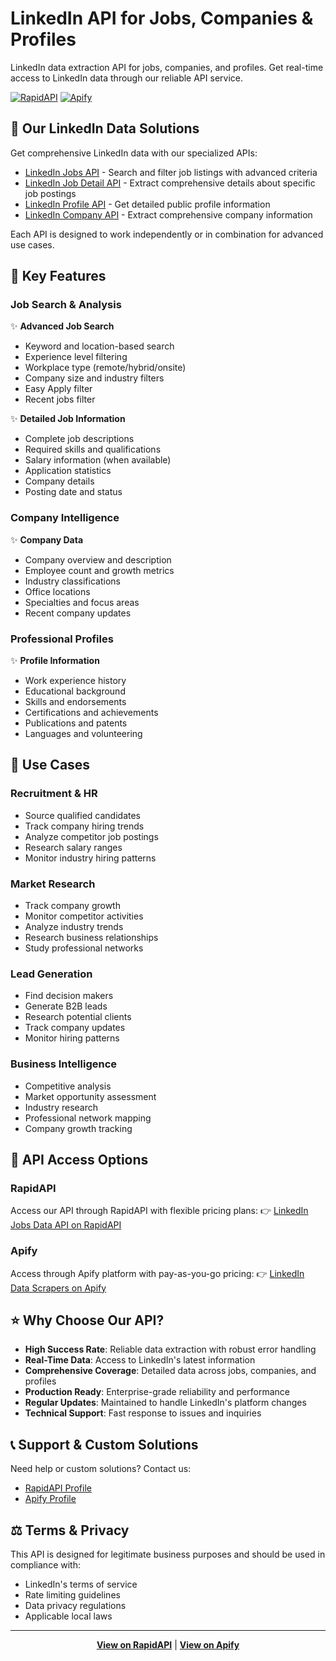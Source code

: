 # LinkedIn API for Jobs, Companies & Profiles

LinkedIn data extraction API for jobs, companies, and profiles. Get real-time access to LinkedIn data through our reliable API service.

[![RapidAPI](https://img.shields.io/badge/RapidAPI-Live-blue.svg)](https://rapidapi.com/karimgreek/api/linkedin-jobs-data-api)
[![Apify](https://img.shields.io/badge/Apify-Live-brightgreen.svg)](https://apify.com/apimaestro)

## 🚀 Our LinkedIn Data Solutions

Get comprehensive LinkedIn data with our specialized APIs:

- [LinkedIn Jobs API](https://rapidapi.com/karimgreek/api/linkedin-jobs-data-api) - Search and filter job listings with advanced criteria
- [LinkedIn Job Detail API](https://apify.com/apimaestro/linkedin-job-detail) - Extract comprehensive details about specific job postings
- [LinkedIn Profile API](https://apify.com/apimaestro/linkedin-profile-detail) - Get detailed public profile information
- [LinkedIn Company API](https://apify.com/apimaestro/linkedin-company-detail) - Extract comprehensive company information

Each API is designed to work independently or in combination for advanced use cases.

## 🎯 Key Features

### Job Search & Analysis
✨ **Advanced Job Search**
- Keyword and location-based search
- Experience level filtering
- Workplace type (remote/hybrid/onsite)
- Company size and industry filters
- Easy Apply filter
- Recent jobs filter

✨ **Detailed Job Information**
- Complete job descriptions
- Required skills and qualifications
- Salary information (when available)
- Application statistics
- Company details
- Posting date and status

### Company Intelligence
✨ **Company Data**
- Company overview and description
- Employee count and growth metrics
- Industry classifications
- Office locations
- Specialties and focus areas
- Recent company updates

### Professional Profiles
✨ **Profile Information**
- Work experience history
- Educational background
- Skills and endorsements
- Certifications and achievements
- Publications and patents
- Languages and volunteering

## 💼 Use Cases

### Recruitment & HR
- Source qualified candidates
- Track company hiring trends
- Analyze competitor job postings
- Research salary ranges
- Monitor industry hiring patterns

### Market Research
- Track company growth
- Monitor competitor activities
- Analyze industry trends
- Research business relationships
- Study professional networks

### Lead Generation
- Find decision makers
- Generate B2B leads
- Research potential clients
- Track company updates
- Monitor hiring patterns

### Business Intelligence
- Competitive analysis
- Market opportunity assessment
- Industry research
- Professional network mapping
- Company growth tracking

## 🔌 API Access Options

### RapidAPI
Access our API through RapidAPI with flexible pricing plans:
👉 [LinkedIn Jobs Data API on RapidAPI](https://rapidapi.com/karimgreek/api/linkedin-jobs-data-api)

### Apify
Access through Apify platform with pay-as-you-go pricing:
👉 [LinkedIn Data Scrapers on Apify](https://apify.com/apimaestro)

## ⭐ Why Choose Our API?

- **High Success Rate**: Reliable data extraction with robust error handling
- **Real-Time Data**: Access to LinkedIn's latest information
- **Comprehensive Coverage**: Detailed data across jobs, companies, and profiles
- **Production Ready**: Enterprise-grade reliability and performance
- **Regular Updates**: Maintained to handle LinkedIn's platform changes
- **Technical Support**: Fast response to issues and inquiries

## 📞 Support & Custom Solutions

Need help or custom solutions? Contact us:
- [RapidAPI Profile](https://rapidapi.com/karimgreek/api/linkedin-jobs-data-api)
- [Apify Profile](https://apify.com/apimaestro)

## ⚖️ Terms & Privacy

This API is designed for legitimate business purposes and should be used in compliance with:
- LinkedIn's terms of service
- Rate limiting guidelines
- Data privacy regulations
- Applicable local laws

---

<div align="center">

**[View on RapidAPI](https://rapidapi.com/karimgreek/api/linkedin-jobs-data-api)** | **[View on Apify](https://apify.com/apimaestro)**

</div>